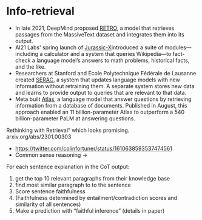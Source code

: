 # Info-retrieval

- In late 2021, DeepMind proposed [RETRO](https://www.deeplearning.ai/the-batch/large-language-models-shrink/), a model that retrieves passages from the MassiveText dataset and integrates them into its output.
- AI21 Labs' spring launch of [Jurassic-X](https://www.deeplearning.ai/the-batch/neural-nets-rules-truer-text/)introduced a suite of modules—including a calculator and a system that queries Wikipedia—to fact-check a language model’s answers to math problems, historical facts, and the like.
- Researchers at Stanford and École Polytechnique Fédérale de Lausanne created [SERAC](https://www.deeplearning.ai/the-batch/update-any-language-model/), a system that updates language models with new information without retraining them. A separate system stores new data and learns to provide output to queries that are relevant to that data.
- Meta built [Atlas](https://www.deeplearning.ai/the-batch/how-small-language-models-can-perform-specialized-tasks/), a language model that answer questions by retrieving information from a database of documents. Published in August, this approach enabled an 11 billion-parameter Atlas to outperform a 540 billion-parameter PaLM at answering questions.

Rethinking with Retrieval” which looks promising.  
arxiv.org/abs/2301.00303

- https://twitter.com/colinfortuner/status/1610638593537474561
- Common sense reasoning ->

For each sentence explanation in the CoT output:

1. get the top 10 relevant paragraphs from their knowledge base
2. find most similar paragraph to to the sentence
3. Score sentence faithfulness
4. (Faithfulness determined by entailment/contradiction scores and similarity of all sentences)
5. Make a prediction with “faithful inference” (details in paper)
